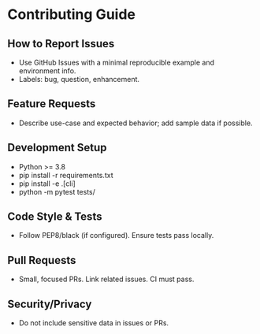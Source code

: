 ﻿# Contributing Guide
## How to Report Issues
- Use GitHub Issues with a minimal reproducible example and environment info.
- Labels: bug, question, enhancement.
## Feature Requests
- Describe use-case and expected behavior; add sample data if possible.
## Development Setup
- Python >= 3.8
- pip install -r requirements.txt
- pip install -e .[cli]
- python -m pytest tests/
## Code Style & Tests
- Follow PEP8/black (if configured). Ensure tests pass locally.
## Pull Requests
- Small, focused PRs. Link related issues. CI must pass.
## Security/Privacy
- Do not include sensitive data in issues or PRs.
